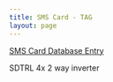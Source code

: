 ```yaml
---
title: SMS Card - TAG
layout: page
---
```


[SMS Card Database Entry](https://static.righto.com/sms/TAG.html)

SDTRL 4x 2 way inverter


